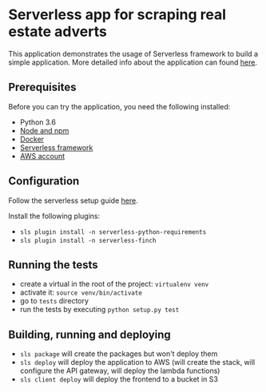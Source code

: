 # Serverless app for scraping real estate adverts

This application demonstrates the usage of Serverless framework to build a simple application. More detailed info about the application can found [here](https://gitlab.codecentric.de/jozef.jung/sls-basics/blob/master/blogpost.md).

## Prerequisites

Before you can try the application, you need the following installed:

- Python 3.6
- [Node and npm](https://nodejs.org/en/)
- [Docker](https://www.docker.com/community-edition)
- [Serverless framework](https://serverless.com/framework/)
- [AWS account](https://aws.amazon.com/free/)

## Configuration

Follow the serverless setup guide [here](https://serverless.com/framework/docs/providers/aws/guide/quick-start#pre-requisites).

Install the following plugins:

- `sls plugin install -n serverless-python-requirements`
- `sls plugin install -n serverless-finch`

## Running the tests

- create a virtual in the root of the project: `virtualenv venv`
- activate it: `source venv/bin/activate`
- go to `tests` directory
- run the tests by executing `python setup.py test`

## Building, running and deploying

- `sls package` will create the packages but won't deploy them
- `sls deploy` will deploy the application to AWS (will create the stack, will configure the API gateway, will deploy the lambda functions)
- `sls client deploy` will deploy the frontend to a bucket in S3
